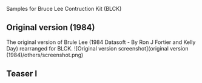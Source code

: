 Samples for Bruce Lee Contruction Kit (BLCK)

## Original version (1984)

The original version of Brule Lee (1984 Datasoft - By Ron J Fortier and Kelly Day) rearranged for BLCK.
![Original version screenshot](original version (1984)/others/screenshot.png)

## Teaser I
